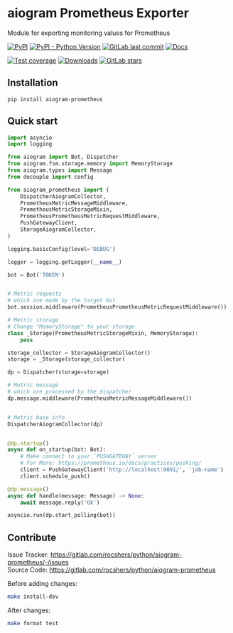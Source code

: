 # aiogram Prometheus Exporter

Module for exporting monitoring values for Prometheus

[![PyPI](https://img.shields.io/pypi/v/aiogram-prometheus)](https://pypi.org/project/aiogram-prometheus/)
[![PyPI - Python Version](https://img.shields.io/pypi/pyversions/aiogram-prometheus)](https://pypi.org/project/aiogram-prometheus/)
[![GitLab last commit](https://img.shields.io/gitlab/last-commit/rocshers/python/aiogram-prometheus)](https://gitlab.com/rocshers/python/aiogram-prometheus)
[![Docs](https://img.shields.io/badge/docs-exist-blue)](https://rocshers.gitlab.io/python/aiogram-prometheus/)

[![Test coverage](https://codecov.io/gitlab/rocshers:python/aiogram-prometheus/graph/badge.svg?token=3C6SLDPHUC)](https://codecov.io/gitlab/rocshers:python/aiogram-prometheus)
[![Downloads](https://static.pepy.tech/badge/aiogram-prometheus)](https://pepy.tech/project/aiogram-prometheus)
[![GitLab stars](https://img.shields.io/gitlab/stars/rocshers/python/aiogram-prometheus)](https://gitlab.com/rocshers/python/aiogram-prometheus)

## Installation

`pip install aiogram-prometheus`

## Quick start

```python
import asyncio
import logging

from aiogram import Bot, Dispatcher
from aiogram.fsm.storage.memory import MemoryStorage
from aiogram.types import Message
from decouple import config

from aiogram_prometheus import (
    DispatcherAiogramCollector,
    PrometheusMetricMessageMiddleware,
    PrometheusMetricStorageMixin,
    PrometheusPrometheusMetricRequestMiddleware,
    PushGatewayClient,
    StorageAiogramCollector,
)

logging.basicConfig(level='DEBUG')

logger = logging.getLogger(__name__)

bot = Bot('TOKEN')


# Metric requests
# which are made by the target bot
bot.session.middleware(PrometheusPrometheusMetricRequestMiddleware())

# Metric storage
# Change "MemoryStorage" to your storage
class _Storage(PrometheusMetricStorageMixin, MemoryStorage):
    pass

storage_collector = StorageAiogramCollector()
storage = _Storage(storage_collector)

dp = Dispatcher(storage=storage)

# Metric message
# which are processed by the dispatcher
dp.message.middleware(PrometheusMetricMessageMiddleware())


# Metric base info
DispatcherAiogramCollector(dp)


@dp.startup()
async def on_startup(bot: Bot):
    # Make connect to your `PUSHGATEWAY` server
    # For More: https://prometheus.io/docs/practices/pushing/
    client = PushGatewayClient('http://localhost:9091/', 'job-name')
    client.schedule_push()

@dp.message()
async def handle(message: Message) -> None:
    await message.reply('Ok')

asyncio.run(dp.start_polling(bot))

```

## Contribute

Issue Tracker: <https://gitlab.com/rocshers/python/aiogram-prometheus/-/issues>  
Source Code: <https://gitlab.com/rocshers/python/aiogram-prometheus>

Before adding changes:

```bash
make install-dev
```

After changes:

```bash
make format test
```
